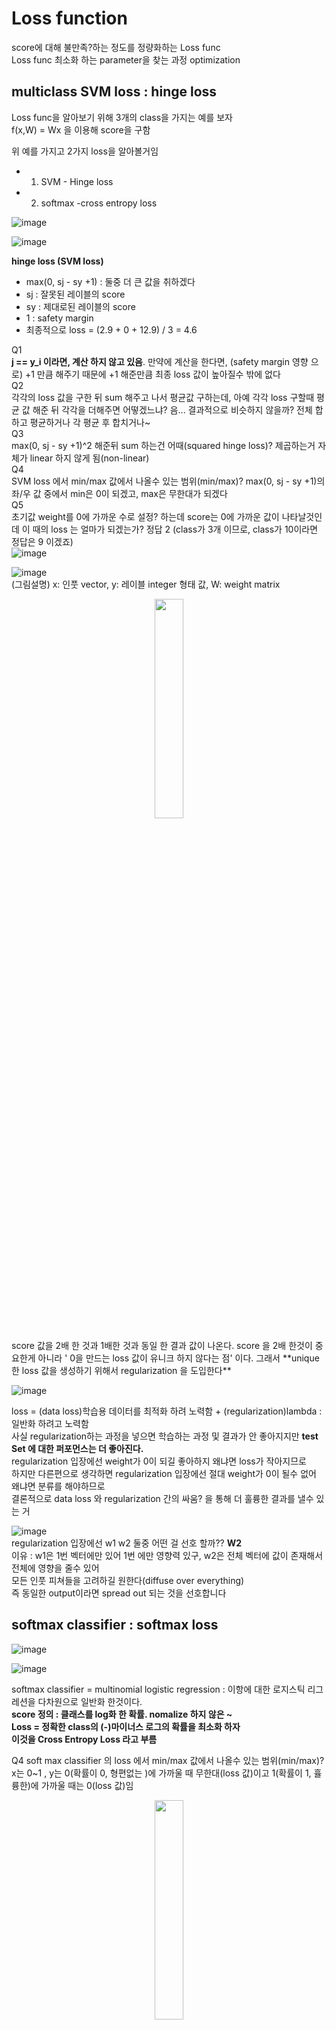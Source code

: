 # Loss function 
score에 대해 불만족?하는 정도를 정량화하는 Loss func   
Loss func 최소화 하는 parameter을 찾는 과정 optimization  

## multiclass SVM loss : hinge loss
Loss func을 알아보기 위해 3개의 class을 가지는 예를 보자  
f(x,W) = Wx 을 이용해 score을 구함  
  
위 예를 가지고 2가지 loss을 알아볼거임  
- 1. SVM - Hinge loss  
- 2. softmax -cross entropy loss  
  
  
![image](https://user-images.githubusercontent.com/56099627/70791748-078dd380-1ddb-11ea-91ac-d07b1625ffa7.png)  
  
![image](https://user-images.githubusercontent.com/56099627/70791913-723f0f00-1ddb-11ea-92a7-7b7bb4958f53.png)  
  
**hinge loss (SVM loss)**  
- max(0, sj - sy +1) : 둘중 더 큰 값을 취하겠다  
- sj : 잘못된 레이블의 score   
- sy : 제대로된 레이블의 score  
- 1 : safety margin   
- 최종적으로 loss = (2.9 + 0 + 12.9) / 3 = 4.6  
  
Q1  
**j == y_i 이라면, 계산 하지 않고 있음**. 만약에 계산을 한다면, 
(safety margin 영향 으로) +1 만큼 해주기 때문에 +1 해준만큼 최종 loss 값이 높아질수 밖에 없다  
Q2  
각각의 loss 값을 구한 뒤 sum 해주고 나서 평균값 구하는데, 아예 각각 loss 구할때 평균 값 해준 뒤 각각을 더해주면 어떻겠느냐? 음... 결과적으로 비슷하지 않을까? 전체 합 하고 평균하거나 각 평균 후 합치거나~  
Q3  
max(0, sj - sy +1)^2 해준뒤 sum 하는건 어때(squared hinge loss)? 제곱하는거 자체가 linear 하지 않게 됨(non-linear)  
Q4  
SVM loss 에서 min/max 값에서 나올수 있는 범위(min/max)? max(0, sj - sy +1)의 좌/우 값 중에서 min은 0이 되겠고, max은 무한대가 되겠다  
Q5  
초기값 weight를 0에 가까운 수로 설정? 하는데 score는 0에 가까운 값이 나타날것인데 이 때의 loss 는 얼마가 되겠는가?  정답 2 (class가 3개 이므로, class가 10이라면 정답은 9 이겠죠)  
 ![image](https://user-images.githubusercontent.com/56099627/70802611-416bd380-1df5-11ea-92f8-ea936c20abae.png)  
   
   
![image](https://user-images.githubusercontent.com/56099627/70793369-7e789b80-1dde-11ea-8391-6c95cb0992fe.png)  
(그림설명) x: 인풋 vector, y: 레이블 integer 형태 값, W: weight matrix  
  
  
<p align="center"><img width="30%" src="https://user-images.githubusercontent.com/56099627/70803112-a2e07200-1df6-11ea-943d-91807bf507fa.png" /></p>   
score 값을 2배 한 것과 1배한 것과 동일 한 결과 값이 나온다. score 을 2배 한것이 중요한게 아니라 ' 0을 만드는 loss 값이 유니크 하지 않다는 점' 이다. 그래서 **unique한 loss 값을 생성하기 위해서 regularization 을 도입한다**  
  
  
![image](https://user-images.githubusercontent.com/56099627/70796501-c51dc400-1de5-11ea-95f3-d586a585277b.png)  
  
loss = (data loss)학습용 데이터를 최적화 하려 노력함 + (regularization)lambda : 일반화 하려고 노력함  
사실 regularization하는 과정을 넣으면 학습하는 과정 및 결과가 안 좋아지지만 **test Set 에 대한 퍼포먼스는 더 좋아진다.**  
regularization 입장에선 weight가 0이 되길 좋아하지 왜냐면 loss가 작아지므로  
하지만 다른편으로 생각하면 regularization 입장에선 절대 weight가 0이 될수 없어 왜냐면 분류를 해야하므로  
결론적으로 data loss 와 regularization 간의 싸움? 을 통해 더 훌륭한 결과를 낼수 있는 거  
  
![image](https://user-images.githubusercontent.com/56099627/70795267-c1d50900-1de2-11ea-9f6a-c99d2ec4825f.png)  
regularization 입장에선 w1 w2 둘중 어떤 걸 선호 할까?? **W2**  
이유 : w1은 1번 벡터에만 있어 1번 에만 영향력 있구, w2은 전체 벡터에 값이 존재해서 전체에 영향을 줄수 있어  
모든 인풋 피쳐들을 고려하길 원한다(diffuse over everything)  
즉 동일한 output이라면 spread out 되는 것을 선호합니다  
  
## softmax classifier : softmax loss
  
![image](https://user-images.githubusercontent.com/56099627/70803680-f99a7b80-1df7-11ea-9790-b6e5ed9a74a3.png)  
  
![image](https://user-images.githubusercontent.com/56099627/70796052-aa971b00-1de4-11ea-8cb8-4bcb384d1275.png)  
  
softmax classifier = multinomial logistic regression : 이항에 대한 로지스틱 리그레션을 다차원으로 일반화 한것이다.  
**score 정의 : 클래스를 log화 한 확률. nomalize 하지 않은 ~**  
**Loss = 정확한 class의 (-)마이너스 로그의 확률을 최소화 하자**  
**이것을 Cross Entropy Loss 라고 부름**  
  
Q4 soft max classifier 의 loss 에서 min/max 값에서 나올수 있는 범위(min/max)?  
x는 0~1 , y는 0(확률이 0, 형편없는 )에 가까울 때 무한대(loss 값)이고 1(확률이 1, 휼륭한)에 가까울 때는 0(loss 값)임  
<p align="center"><img width="30%" src="https://user-images.githubusercontent.com/56099627/70803843-58f88b80-1df8-11ea-9e67-2dcde17a0de3.png" /></p>   
  
Q5 초기값을 weight를 0에 가까운 수로 설정? 하는데 soft max classifier 의 loss 는 얼마가 되겠는가?  
![image](https://user-images.githubusercontent.com/56099627/70796849-8f2d0f80-1de6-11ea-9cc2-a4368d459118.png)  
  
## softmax 와 SVM 비교  
  
![image](https://user-images.githubusercontent.com/56099627/70804440-d83a8f00-1df9-11ea-866d-df630a3e2dd5.png)  
(그림설명) Wx+b 은 hinge loss와 cross-entropy loss와 동일함, 위 그림에선 ground true을 맨 아래 파란색 값으로 정의하고 설명하고 있는 거임(0.28  1.32  0.353)  
  
![image](https://user-images.githubusercontent.com/56099627/70804725-81818500-1dfa-11ea-8914-b704e322b0f8.png)  
Q 데이터 값이 있고 **score 값을 약간 조정한다면** loss에 어떤일이 발생 할까?  
svm은 safety margin 값이 있어 robustness 을 제공해주기 때문에 loss 값이 변화하지 않을 거임<불변>  
softmax는 모든인자들을 고려하는 특성이 있어 조정한 score 값에 매우 민감한편  
  
# Optimization  
loss를 minimize 하는 weight을 찾아가는 과정  
  
![image](https://user-images.githubusercontent.com/56099627/70798092-635f5900-1de9-11ea-923a-8ab031b3e55a.png)  
- dataset x,y 가 있음  
- score function은 Wx( x에 W을 곱해주는 것)  
- loss function은 softmax loss, SVM loss가 있으며, full loss =softmax loss/ SVM loss + regularization  
- regularization loss은 data의 loss가 아닌 weight의 로스 얌(weight에만 영향을 받는다는 점)  
   
**optimization 하는 전략으로 몇가지가 있는데**  
- strategy 1) Ramdom search : 인풋데이터들을 랜덤하게 추출해서 weight 값을 구하는거  
    - 참고: **(좋은 방법은 아님)**  
- strategy 2) Follow the slope : 미분하여 gradient 추출(벡터형태)  
    - 참고: 수치로 미분하는 것을 numerical gradient 라고 함  
    - numerical gradient 단점 : 근사치를 추출하는 것임, 평가시 속도가 매우 느림 (장점) 코드로 작성하기 쉽다.  
    - analytic gradient 담점 : 코드로 작성하기 어렵다 (장점) 정확하고 빠르다  
    - 결론 : analytic gradient을 사용하되 numerical gradient을 사용하여 check 를 해보자  
    
**Gradient Descent**  
while true:  
weight_grad = evaluate_gradient(loss_func, data, weights)  
weights += -step_size x weight_grad # parameter update  
  
**full Gradient Descent**  
training 배치 셋 전체를 사용하는 것인데 속도가 너무 느려  
  
**mini-batch Gradient Descent**  
training 셋 의 일부만 사용하여 gradient 계산-> parameter 업데이트 해줌 -> 다음 배치를 학습 -> gradient 계산 ...
일반적으로 batch size은 32/64/128/256 으로 가짐  
어떻게 미니 배치 사이즈를 정하는냐는 하이퍼파라메터는 아니지만 나의 PC 환경(CPU, GPU)에 맞게 설정해주면 된다  
  
![image](https://user-images.githubusercontent.com/56099627/70843553-b67fed00-1e77-11ea-973c-d0bed09aafc5.png)  
  
미니배치 를 사용하면 (단기적)노이즈처럼 파형이 그려지는데 (장기적)점차 loss가 줄어듬  
128개의 데이터를 사용해 파라미터를 업데이트 하고 다시128개 데이터 사용해 파라미터 업데이트 때문에 일시적으로 loss가 증가했다가 줄어들었다하는 양상을 보인다 장기적으로 보면 loss가 줄어들지  
learning rate - loss 간 좋은 learning rate는 뭘까? 쉽지 않아  
매우 크게 하면 diverge/ explode  
다소 높게 하면 loss가 최저점으로 가지 못하는 현상 생김  
넘 작을 하면 loss가 최저점까지 달성하는데 굉장히 오랜 시간이 걸린다  
  
' 미니배치 GD의 예는 Stochastic Gradient Descent 있음 '  
파라미터를 업데이트 하는 방식은 GD 뿐만 아니라, momentum, adagrad, RMSProp, Adam,.. 존재  
momemtum은 로스가 줄어드는 속도까지 조절함 - 그래서 그 속도를 트랙킹하면서 진행하기 때문에 loss에 도달하는데 더빠른 효과 있음  
  
# 전통적인 image classify  
fearture 추출 후 추출한 feature 들을 하나로 합친다 그런 후, linear classification에 적용한다  
  
   
## feature을 추출하는 방법**  
![image](https://user-images.githubusercontent.com/56099627/70843649-14f99b00-1e79-11ea-9903-40da378745f1.png)  
(그림설명) 1번 방법) color(hue) histogram  
이미지내에 있는 모든 컬러를 파악한다. 그런 후, 컬러 파노라마가 있을때 각각에 해당하는 'bin'이 몇개인지 카운트 한다.  
  
![image](https://user-images.githubusercontent.com/56099627/70843685-cac4e980-1e79-11ea-9456-ca7e1f6d944c.png)   
(그림설명) 2번 방법) HOG /SIFT features  
엣지의 방향이 feature가 된다. 8x8 픽셀로 구성된 구역을 보면서 그 엣지들의 방향을 총 9가지로 구분을 해서(9개 bin) 9개 bin에 어디에 속하는지를 기준으로 해서 엣지의 오리엔테이션을 추출하는 거  
  
 ![image](https://user-images.githubusercontent.com/56099627/70843697-3eff8d00-1e7a-11ea-8395-2429f287d244.png)  
(그림설명) 3번 방법) Bag of Words  
이미지의 여러지점들을 보고 그 작은지점(작은 로컬 패치들)을 frequency or color 등을 'vector'로 기술한다. 이것들을 모아 하나의 어떤 '사전화'를 한다. 이 사전 중에서 테스트할 이미지와 가장 유사하게 생긴 어떤 feature vector을 사전내에서 찾는다. 찾을 때는 k-means 방법을 이용한다. 이 feature vectors을 추출하고 concatenation을 한다음 linear classification을 적용해 준다.  
  
![image](https://user-images.githubusercontent.com/56099627/70843871-3f992300-1e7c-11ea-9a68-412ab3e852dc.png)  
- 정통적 방법 : feature 추출한 후, 이것들을 concatenation 해준 뒤, linear classification 함수의 인자로서 던져줌으로서 결과를 얻음  
- 현재 방법(딥러닝) : feature 추출을 인위적으로 하지 않고 이미지 자체를 classifier에 인자로 던져주면 모델(함수)가 알아서 결과를 출력해준다  

  
  
참고  
[1] https://www.youtube.com/watch?v=KT4iD6yiqwo&list=PL1Kb3QTCLIVtyOuMgyVgT-OeW0PYXl3j5&index=2, cs231n 3강 Loss fn, optimization  
[2]   
